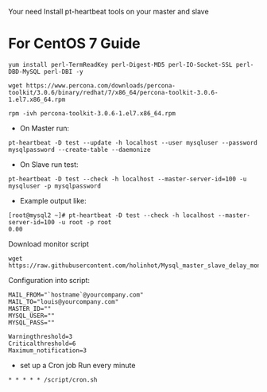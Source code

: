 Your need Install pt-heartbeat tools on your master and slave



# For CentOS 7 Guide
```
yum install perl-TermReadKey perl-Digest-MD5 perl-IO-Socket-SSL perl-DBD-MySQL perl-DBI -y

wget https://www.percona.com/downloads/percona-toolkit/3.0.6/binary/redhat/7/x86_64/percona-toolkit-3.0.6-1.el7.x86_64.rpm

rpm -ivh percona-toolkit-3.0.6-1.el7.x86_64.rpm
```


- On Master run:
```
pt-heartbeat -D test --update -h localhost --user mysqluser --password mysqlpassword --create-table --daemonize
```




- On Slave run test:

```
pt-heartbeat -D test --check -h localhost --master-server-id=100 -u mysqluser -p mysqlpassword
```


- Example output like:


```
[root@mysql2 ~]# pt-heartbeat -D test --check -h localhost --master-server-id=100 -u root -p root
0.00
```


Download monitor script
```
wget https://raw.githubusercontent.com/holinhot/Mysql_master_slave_delay_monitor/master/cron.sh
```

Configuration into script:
```
MAIL_FROM="`hostname`@yourcompany.com"
MAIL_TO="louis@yourcompany.com"
MASTER_ID=""
MYSQL_USER=""
MYSQL_PASS=""

Warningthreshold=3
Criticalthreshold=6
Maximum_notification=3
```


- set up a Cron job Run every minute
```
* * * * * /script/cron.sh
```
